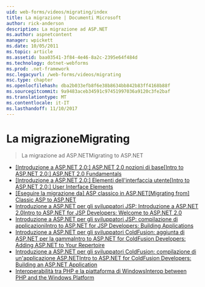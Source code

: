 ```yaml
---
uid: web-forms/videos/migrating/index
title: La migrazione | Documenti Microsoft
author: rick-anderson
description: La migrazione ad ASP.NET
ms.author: aspnetcontent
manager: wpickett
ms.date: 10/05/2011
ms.topic: article
ms.assetid: baa03541-3f84-4e46-8a2c-2395e64f484d
ms.technology: dotnet-webforms
ms.prod: .net-framework
msc.legacyurl: /web-forms/videos/migrating
msc.type: chapter
ms.openlocfilehash: dba2b033efb8f6e38b8634bb842b83ff4168b88f
ms.sourcegitcommit: 9a9483aceb34591c97451997036a9120c3fe2baf
ms.translationtype: MT
ms.contentlocale: it-IT
ms.lasthandoff: 11/10/2017
---
```

<a name="migrating"></a><span data-ttu-id="50096-103">La migrazione</span><span class="sxs-lookup"><span data-stu-id="50096-103">Migrating</span></span>
====================
> <span data-ttu-id="50096-104">La migrazione ad ASP.NET</span><span class="sxs-lookup"><span data-stu-id="50096-104">Migrating to ASP.NET</span></span>


- <span data-ttu-id="50096-105">[[Introduzione a ASP.NET 2.0:] ASP.NET 2.0 nozioni di base](intro-to-aspnet-20-aspnet-20-fundamentals.md)</span><span class="sxs-lookup"><span data-stu-id="50096-105">[[Intro to ASP.NET 2.0:] ASP.NET 2.0 Fundamentals](intro-to-aspnet-20-aspnet-20-fundamentals.md)</span></span>
- <span data-ttu-id="50096-106">[[Introduzione a ASP.NET 2.0:] Elementi dell'interfaccia utente](intro-to-aspnet-20-user-interface-elements.md)</span><span class="sxs-lookup"><span data-stu-id="50096-106">[[Intro to ASP.NET 2.0:] User Interface Elements](intro-to-aspnet-20-user-interface-elements.md)</span></span>
- <span data-ttu-id="50096-107">[[Eseguire la migrazione da] ASP classico in ASP.NET](migrating-from-classic-asp-to-aspnet.md)</span><span class="sxs-lookup"><span data-stu-id="50096-107">[[Migrating from] Classic ASP to ASP.NET](migrating-from-classic-asp-to-aspnet.md)</span></span>
- [<span data-ttu-id="50096-108">Introduzione a ASP.NET per gli sviluppatori JSP: Introduzione a ASP.NET 2.0</span><span class="sxs-lookup"><span data-stu-id="50096-108">Intro to ASP.NET for JSP Developers: Welcome to ASP.NET 2.0</span></span>](intro-to-aspnet-for-jsp-developers-welcome-to-aspnet-20.md)
- [<span data-ttu-id="50096-109">Introduzione a ASP.NET per gli sviluppatori JSP: compilazione di applicazioni</span><span class="sxs-lookup"><span data-stu-id="50096-109">Intro to ASP.NET for JSP Developers: Building Applications</span></span>](intro-to-aspnet-for-jsp-developers-building-applications.md)
- [<span data-ttu-id="50096-110">Introduzione a ASP.NET per gli sviluppatori ColdFusion: aggiunta di ASP.NET per la gamma</span><span class="sxs-lookup"><span data-stu-id="50096-110">Intro to ASP.NET for ColdFusion Developers: Adding ASP.NET to Your Repertoire</span></span>](intro-to-aspnet-for-coldfusion-developers-adding-aspnet-to-your-repertoire.md)
- [<span data-ttu-id="50096-111">Introduzione a ASP.NET per gli sviluppatori ColdFusion: compilazione di un'applicazione ASP.NET</span><span class="sxs-lookup"><span data-stu-id="50096-111">Intro to ASP.NET for ColdFusion Developers: Building an ASP.NET Application</span></span>](introduction-to-aspnet-for-coldfusion-developers-building-an-aspnet-application.md)
- [<span data-ttu-id="50096-112">Interoperabilità tra PHP e la piattaforma di Windows</span><span class="sxs-lookup"><span data-stu-id="50096-112">Interop between PHP and the Windows Platform</span></span>](interop-between-php-and-the-windows-platform.md)
